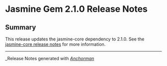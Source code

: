 # Jasmine Gem 2.1.0 Release Notes

## Summary

This release updates the jasmine-core dependency to 2.1.0. See the
[jasmine-core release notes](https://github.com/pivotal/jasmine/blob/master/release_notes/2.1.0.md)
for more information.

------

_Release Notes generated with _[Anchorman](http://github.com/infews/anchorman)_

